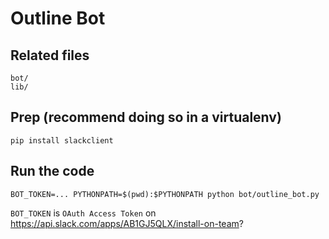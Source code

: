 # Outline Bot

## Related files
```
bot/
lib/
```

## Prep (recommend doing so in a virtualenv)
```
pip install slackclient
```

## Run the code
```
BOT_TOKEN=... PYTHONPATH=$(pwd):$PYTHONPATH python bot/outline_bot.py
```

`BOT_TOKEN` is `OAuth Access Token` on https://api.slack.com/apps/AB1GJ5QLX/install-on-team?